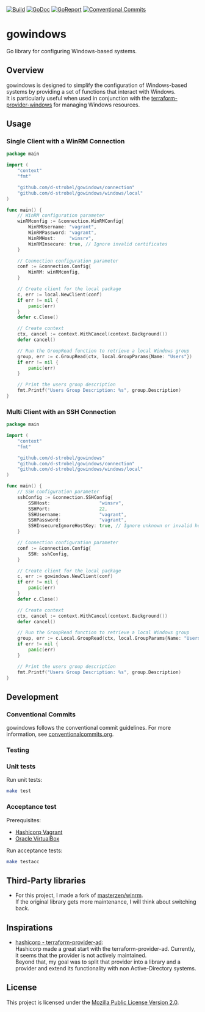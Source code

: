 <!-- Badges -->
[![Build][build badge]][build page]
[![GoDoc][godoc badge]][godoc page]
[![GoReport][goreport badge]][goreport page]
[![Conventional Commits][convention badge]][convention page]

# gowindows
Go library for configuring Windows-based systems.

## Overview
gowindows is designed to simplify the configuration of Windows-based systems by providing a set of functions that interact with Windows.<br>
It is particularly useful when used in conjunction with the [terraform-provider-windows](https://github.com/d-strobel/terraform-provider-windows) for managing Windows resources.

## Usage
### Single Client with a WinRM Connection
```go
package main

import (
	"context"
	"fmt"

	"github.com/d-strobel/gowindows/connection"
	"github.com/d-strobel/gowindows/windows/local"
)

func main() {
	// WinRM configuration parameter
	winRMconfig := &connection.WinRMConfig{
		WinRMUsername: "vagrant",
		WinRMPassword: "vagrant",
		WinRMHost:     "winsrv",
		WinRMInsecure: true, // Ignore invalid certificates
	}

	// Connection configuration parameter
	conf := &connection.Config{
		WinRM: winRMconfig,
	}

	// Create client for the local package
	c, err := local.NewClient(conf)
	if err != nil {
		panic(err)
	}
	defer c.Close()

	// Create context
	ctx, cancel := context.WithCancel(context.Background())
	defer cancel()

	// Run the GroupRead function to retrieve a local Windows group
	group, err := c.GroupRead(ctx, local.GroupParams{Name: "Users"})
	if err != nil {
		panic(err)
	}

	// Print the users group description
	fmt.Printf("Users Group Description: %s", group.Description)
}
```
### Multi Client with an SSH Connection
```go
package main

import (
	"context"
	"fmt"

	"github.com/d-strobel/gowindows"
	"github.com/d-strobel/gowindows/connection"
	"github.com/d-strobel/gowindows/windows/local"
)

func main() {
	// SSH configuration parameter
	sshConfig := &connection.SSHConfig{
		SSHHost:                  "winsrv",
		SSHPort:                  22,
		SSHUsername:              "vagrant",
		SSHPassword:              "vagrant",
		SSHInsecureIgnoreHostKey: true, // Ignore unknown or invalid host keys
	}

	// Connection configuration parameter
	conf := &connection.Config{
		SSH: sshConfig,
	}

	// Create client for the local package
	c, err := gowindows.NewClient(conf)
	if err != nil {
		panic(err)
	}
	defer c.Close()

	// Create context
	ctx, cancel := context.WithCancel(context.Background())
	defer cancel()

	// Run the GroupRead function to retrieve a local Windows group
	group, err := c.Local.GroupRead(ctx, local.GroupParams{Name: "Users"})
	if err != nil {
		panic(err)
	}

	// Print the users group description
	fmt.Printf("Users Group Description: %s", group.Description)
}
```

## Development
### Conventional Commits
gowindows follows the conventional commit guidelines. For more information, see [conventionalcommits.org](https://www.conventionalcommits.org/).

### Testing
### Unit tests
Run unit tests:
```bash
make test
```

### Acceptance test
Prerequisites:
* [Hashicorp Vagrant](https://www.vagrantup.com/)
* [Oracle VirtualBox](https://www.virtualbox.org/)

Run acceptance tests:
```bash
make testacc
```

## Third-Party libraries
* For this project, I made a fork of [masterzen/winrm](https://github.com/masterzen/winrm).<br>
If the original library gets more maintenance, I will think about switching back.

## Inspirations
* [hashicorp - terraform-provider-ad](https://github.com/hashicorp/terraform-provider-ad):<br>
Hashicorp made a great start with the terraform-provider-ad. Currently, it seems that the provider is not actively maintained.<br>
Beyond that, my goal was to split that provider into a library and a provider and extend its functionality with non Active-Directory systems.

## License
This project is licensed under the [Mozilla Public License Version 2.0](LICENSE).

<!-- Badges -->
[godoc badge]: https://pkg.go.dev/badge/github.com/d-strobel/gowindows
[godoc page]: https://pkg.go.dev/github.com/d-strobel/gowindows

[goreport badge]: https://goreportcard.com/badge/github.com/d-strobel/gowindows
[goreport page]: https://goreportcard.com/report/github.com/d-strobel/gowindows

[build badge]: https://github.com/d-strobel/gowindows/actions/workflows/build.yml/badge.svg
[build page]: https://github.com/d-strobel/gowindows/actions/workflows/build.yml

[convention badge]: https://img.shields.io/badge/Conventional%20Commits-1.0.0-%23FE5196?logo=conventionalcommits&logoColor=white
[convention page]: https://conventionalcommits.org

